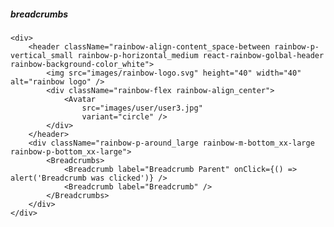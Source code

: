 ##### breadcrumbs

    <div>
        <header className="rainbow-align-content_space-between rainbow-p-vertical_small rainbow-p-horizontal_medium react-rainbow-golbal-header rainbow-background-color_white">
            <img src="images/rainbow-logo.svg" height="40" width="40" alt="rainbow logo" />
            <div className="rainbow-flex rainbow-align_center">
                <Avatar
                    src="images/user/user3.jpg"
                    variant="circle" />
            </div>
        </header>
        <div className="rainbow-p-around_large rainbow-m-bottom_xx-large rainbow-p-bottom_xx-large">
            <Breadcrumbs>
                <Breadcrumb label="Breadcrumb Parent" onClick={() => alert('Breadcrumb was clicked')} />
                <Breadcrumb label="Breadcrumb" />
            </Breadcrumbs>
        </div>
    </div>
